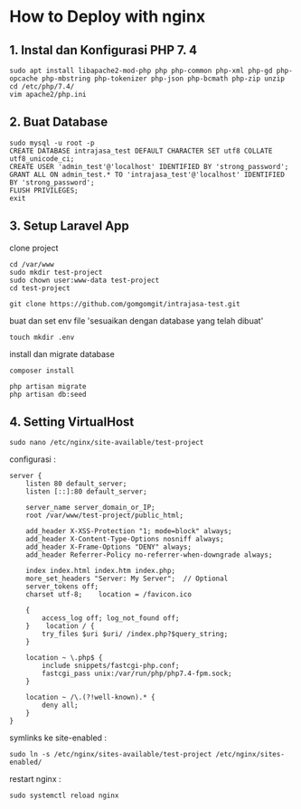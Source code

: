 # How to Deploy with nginx

## 1. Instal dan Konfigurasi PHP 7. 4
```
sudo apt install libapache2-mod-php php php-common php-xml php-gd php-opcache php-mbstring php-tokenizer php-json php-bcmath php-zip unzip
cd /etc/php/7.4/
vim apache2/php.ini
```

## 2. Buat Database
```
sudo mysql -u root -p
CREATE DATABASE intrajasa_test DEFAULT CHARACTER SET utf8 COLLATE utf8_unicode_ci;
CREATE USER 'admin_test'@'localhost' IDENTIFIED BY 'strong_password';
GRANT ALL ON admin_test.* TO 'intrajasa_test'@'localhost' IDENTIFIED BY 'strong_password';
FLUSH PRIVILEGES;
exit
```

## 3. Setup Laravel App
clone project
```
cd /var/www 
sudo mkdir test-project
sudo chown user:www-data test-project
cd test-project

git clone https://github.com/gomgomgit/intrajasa-test.git
```

buat dan set env file
'sesuaikan dengan database yang telah dibuat'
```
touch mkdir .env 
```

install dan migrate database
```
composer install

php artisan migrate 
php artisan db:seed
```

## 4. Setting VirtualHost
```
sudo nano /etc/nginx/site-available/test-project
```

configurasi :
```
server {
    listen 80 default_server;
    listen [::]:80 default_server;

    server_name server_domain_or_IP;    
    root /var/www/test-project/public_html;

    add_header X-XSS-Protection "1; mode=block" always;
    add_header X-Content-Type-Options nosniff always;
    add_header X-Frame-Options "DENY" always;
    add_header Referrer-Policy no-referrer-when-downgrade always;    

    index index.html index.htm index.php;    
    more_set_headers "Server: My Server";  // Optional
    server_tokens off;
    charset utf-8;    location = /favicon.ico 

    { 
        access_log off; log_not_found off; 
    }    location / {
        try_files $uri $uri/ /index.php?$query_string;
    }

    location ~ \.php$ {
        include snippets/fastcgi-php.conf;
        fastcgi_pass unix:/var/run/php/php7.4-fpm.sock;
    }

    location ~ /\.(?!well-known).* {
        deny all;
    }
}
```

symlinks ke site-enabled :
```
sudo ln -s /etc/nginx/sites-available/test-project /etc/nginx/sites-enabled/
```

restart nginx :
```
sudo systemctl reload nginx
```